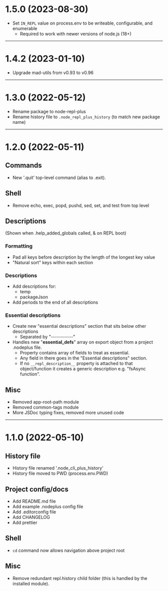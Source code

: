 1.5.0 (2023-08-30)
==================
-   Set `IN_REPL` value on process.env to be writeable, configurable, and enumerable
    -   Required to work with newer versions of node.js (18+) 


----------------------------------------------------------------------------------------------------
1.4.2 (2023-01-10)
==================
-   Upgrade mad-utils from v0.93 to v0.96



----------------------------------------------------------------------------------------------------
1.3.0 (2022-05-12)
==================
-   Rename package to node-repl-plus
-   Rename history file to `.node_repl_plus_history` (to match new package name)



----------------------------------------------------------------------------------------------------
1.2.0 (2022-05-11)
==================
Commands
--------
-   New '.quit' top-level command (alias to .exit).

Shell
-----
-   Remove echo, exec, popd, pushd, sed, set, and test from top level

Descriptions
------------
(Shown when .help_added_globals called, & on REPL boot)

### Formatting
-   Pad all keys before description by the length of the longest key value
-   "Natural sort" keys within each section

### Descriptions
-   Add descriptions for:
    -   temp
    -   packageJson
-   Add periods to the end of all descriptions

### Essential descriptions
-   Create new "essential descriptions" section that sits below other descriptions
    -   Separated by "-----------"
-   Handles new "__essential_defs__" array on export object from a project .nodeplus file.
    -   Property contains array of fields to treat as essential.
    -   Any field in there goes in the "Essential descriptions" section.
    -   If no `__repl_description__` property is attached to that object/function
        it creates a generic description e.g. "fsAsync function".

Misc
----
-   Removed app-root-path module
-   Removed common-tags module
-   More JSDoc typing fixes, removed more unused code



----------------------------------------------------------------------------------------------------
1.1.0 (2022-05-10)
==================
History file
------------
-   History file renamed '.node_cli_plus_history'
-   History file moved to PWD (process.env.PWD)

Project config/docs
-------------------
-   Add README.md file
-   Add example .nodeplus config file
-   Add .editorconfig file
-   Add CHANGELOG
-   Add prettier

Shell
-----
-   `cd` command now allows navigation above project root

Misc
----
-   Remove redundant repl.history child folder (this is handled by the installed module).
